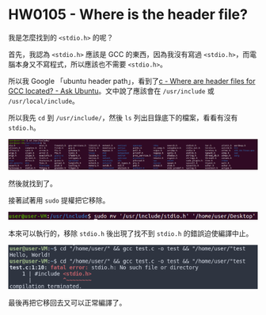 # HW0105 - Where is the header file?
我是怎麼找到的 `<stdio.h>` 的呢？

首先，我認為 `<stdio.h>` 應該是 GCC 的東西，因為我沒有寫過 `<stdio.h>`，而電腦本身又不寫程式，所以應該也不需要 `<stdio.h>`。 

所以我 Google 「ubuntu header path」，看到了[c - Where are header files for GCC located? - Ask Ubuntu](https://askubuntu.com/questions/573417/where-are-header-files-for-gcc-located)。文中說了應該會在 `/usr/include` 或 `/usr/local/include`。

所以我先 `cd` 到 `/usr/include/`，然後 `ls` 列出目錄底下的檔案，看看有沒有 `stdio.h`。

![](01.png)

然後就找到了。

接著試著用 `sudo` 提權把它移除。

![](02.png)

本來可以執行的，移除 `stdio.h` 後出現了找不到 `stdio.h` 的錯誤迫使編譯中止。

![](03.png)

最後再把它移回去又可以正常編譯了。